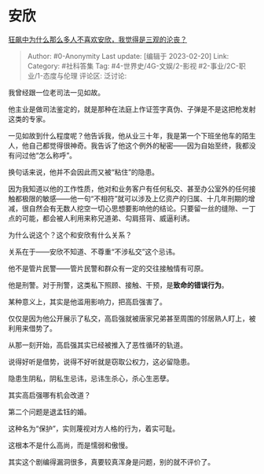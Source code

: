 # 安欣
[狂飙中为什么那么多人不喜欢安欣，我觉得是三观的沦丧？](https://www.zhihu.com/question/582101957/answer/2900194423)

> Author: #0-Anonymity
> Last update: [编辑于 2023-02-20]
> Link:
> Category: #社科答集
> Tag: #4-世界史/4G-文娱/2-影视 #2-事业/2C-职业/1-态度与伦理
> 评论区:
> 泛讨论:

我曾经跟一位老司法一见如故。

他主业是做司法鉴定的，就是那种在法庭上作证签字真伪、子弹是不是这把枪发射这类的专家。

一见如故到什么程度呢？他告诉我，他从业三十年，我是第一个下班坐他车的陌生人，他自己都觉得很神奇。我告诉了他这个例外的秘密——因为自始至终，我都没有问过他“怎么称呼”。

换句话来说，他并不会因此而又被“粘住”的隐患。

因为我知道以他的工作性质，他对和业务客户有任何私交、甚至办公室外的任何接触都极限的敏感——他一句“不相符”就可以涉及上亿资产的归属、十几年刑期的增减，很自然会有无数人挖空一切心思想要影响他的结论。只要留一丝的缝隙、一丁点的可能，都会被人利用来称兄道弟、勾肩搭背、威逼利诱。

为什么说这个？这个和安欣有什么关系？

关系在于——安欣不知道、不尊重“不涉私交”这个忌讳。

他不是管片民警——管片民警和群众有一定的交往接触情有可原。

他是刑警。对于刑警，这类私下照顾、接触、干预，是**致命的错误行为**。

某种意义上，其实是他滥用影响力，把高启强害了。

仅仅是因为他公开展示了私交，高启强就被唐家兄弟甚至周围的邻居熟人盯上，被利用来借势了。

从那一刻开始，高启强其实已经被推入了恶性循环的轨道。

说得好听是借势，说得不好听就是窃取公权力，这必留隐患。

隐患生阴私，阴私生忌讳，忌讳生杀心，杀心生恶孽。

其实高启强哪有机会改道？

第二个问题是退孟钰的婚。

这种名为“保护”，实则蔑视对方人格的行为，着实可耻。

这根本不是什么高尚，而是懦弱和傲慢。

其实这个剧编得漏洞很多，真要较真浑身是问题，别的就不评价了。
